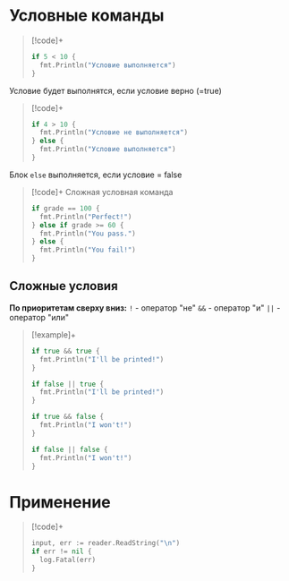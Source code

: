 # Условные команды

>[!code]+
>```go
> if 5 < 10 {
> 	fmt.Println("Условие выполняется")
> }
>```

Условие будет выполнятся, если условие верно (=true)

>[!code]+
>```go
> if 4 > 10 {
> 	fmt.Println("Условие не выполняется")
> } else {
> 	fmt.Println("Условие выполняется")
> }
>```

Блок `else` выполняется, если условие = false

>[!code]+ Сложная условная команда
>```go
> if grade == 100 { 
> 	fmt.Println("Perfect!") 
> } else if grade >= 60 { 
> 	fmt.Println("You pass.") 
> } else { 
> 	fmt.Println("You fail!") 
> }
>```

## Сложные условия
**По приоритетам сверху вниз:**
`!` - оператор "не"
`&&` - оператор "и"
`||` - оператор "или"

> [!example]+ 
>```go
> if true && true {
> 	fmt.Println("I'll be printed!")
> }
> 
> if false || true {
> 	fmt.Println("I'll be printed!")
> }
> 
> if true && false {
> 	fmt.Println("I won't!")
> }
> 
> if false || false {
> 	fmt.Println("I won't!")
> }
>```

# Применение

>[!code]+
>```go
> input, err := reader.ReadString("\n")
> if err != nil {
> 	log.Fatal(err)
> }
>```

